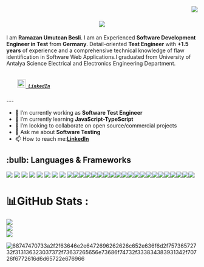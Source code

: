 <img align="right" src="https://visitcount.itsvg.in/api?id=ramazanUmutcanBesli&icon=0&color=0">

<h1 align="center">
  <a href="https://git.io/typing-svg">
    <img src="https://readme-typing-svg.herokuapp.com/?lines=Hello,+There!+👋;This+is+UMUTCAN+BESLI....;Nice+to+meet+you!&center=true&size=30">
  </a>
</h1>

I am **Ramazan Umutcan Besli**. I am an Experienced **Software Development Engineer in Test** from **Germany**.
Detail-oriented **Test Engineer** with **+1.5 years** of experience and a comprehensive technical knowledge of 
flaw identification in Software Web Applications.I graduated from University of Antalya Science Electrical and Electronics Engineering Department.
<h5>
  <code>
    <a href="https://www.linkedin.com/in/umutcanbesli/" title="LinkedIn Profile"><img width="22" src="https://raw.githubusercontent.com/peterthehan/peterthehan/master/assets/linkedin.svg"> LinkedIn</a></code>
</h5>
---

- 🔭 I’m currently working as **Software Test Engineer**
- 🌱 I’m currently learning **JavaScript-TypeScript**
- 👯 I’m looking to collaborate on open source/commercial projects
- 💬 Ask me about **Software Testing**
- 📫 How to reach me:**[LinkedIn](https://www.linkedin.com/in/umutcanbesli/)**

<h2>:bulb: Languages & Frameworks</h2>
<img src="https://img.shields.io/badge/JavaScript-323330?style=for-the-badge&logo=javascript&logoColor=F7DF1E" />
 <img src="https://img.shields.io/badge/TypeScript-007ACC?style=for-the-badge&logo=typescript&logoColor=white" />
 <img src="{BadgeURLHere}" />
 <img src="{BadgeURLHere}" />
 <img src="{BadgeURLHere}" />
 <img src="{BadgeURLHere}" />
 <img src="{BadgeURLHere}" />
 <img src="{BadgeURLHere}" />
 <img src="{BadgeURLHere}" /><img src="{BadgeURLHere}" /><img src="{BadgeURLHere}" /><img src="{BadgeURLHere}" /><img src="{BadgeURLHere}" /><img src="{BadgeURLHere}" /><img src="{BadgeURLHere}" /><img src="{BadgeURLHere}" /><img src="{BadgeURLHere}" /><img src="{BadgeURLHere}" /><img src="{BadgeURLHere}" /><img src="{BadgeURLHere}" /><img src="{BadgeURLHere}" /><img src="{BadgeURLHere}" /><img src="{BadgeURLHere}" /><img src="{BadgeURLHere}" /><img src="{BadgeURLHere}" /><img src="{BadgeURLHere}" /><img src="{BadgeURLHere}" /><img src="{BadgeURLHere}" /><img src="{BadgeURLHere}" />


# 📊GitHub Stats :
![](https://github-readme-stats.vercel.app/api?username=ramazanUmutcanBesli&theme=chartreuse-dark&hide_border=false&include_all_commits=false&count_private=true)<br/>
![](https://github-readme-streak-stats.herokuapp.com/?user=ramazanUmutcanBesli&theme=chartreuse-dark&hide_border=false)<br/>
![](https://github-readme-stats.vercel.app/api/top-langs/?username=ramazanUmutcanBesli&theme=chartreuse-dark&hide_border=false&include_all_commits=false&count_private=true&layout=compact)



![68747470733a2f2f63646e2e6472696262626c652e636f6d2f75736572732f313136323037372f73637265656e73686f74732f333834383931342f70726f6772616d6d65722e676966](https://user-images.githubusercontent.com/101811316/176577731-a92a974d-f87c-4071-9ba1-25abde76d025.gif)


